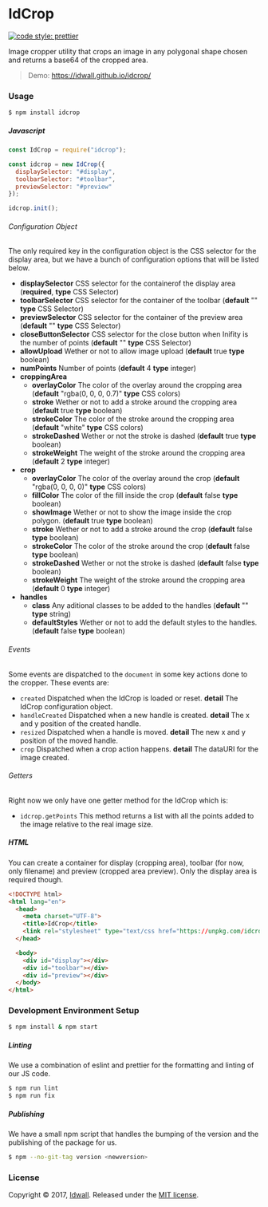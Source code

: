 # IdCrop

[![code style: prettier](https://img.shields.io/badge/code_style-prettier-ff69b4.svg?style=flat-square)](https://github.com/prettier/prettier)

Image cropper utility that crops an image in any polygonal shape chosen and returns a base64 of the cropped area.

> Demo: https://idwall.github.io/idcrop/

### Usage

```bash
$ npm install idcrop
```

##### Javascript

```js
const IdCrop = require("idcrop");

const idcrop = new IdCrop({
  displaySelector: "#display",
  toolbarSelector: "#toolbar",
  previewSelector: "#preview"
});

idcrop.init();
```

###### Configuration Object

The only required key in the configuration object is the CSS selector for the display area, but we have a bunch of configuration options that will be listed below.

- **displaySelector** CSS selector for the containerof the display area (**required**, **type** CSS Selector)
- **toolbarSelector** CSS selector for the container of the toolbar (**default** "" **type** CSS Selector)
- **previewSelector** CSS selector for the container of the preview area  (**default** "" **type** CSS Selector)
- **closeButtonSelector** CSS selector for the close button when Inifity is the number of points  (**default** "" **type** CSS Selector)
- **allowUpload** Wether or not to allow image upload (**default** true **type** boolean)
- **numPoints** Number of points (**default** 4 **type** integer)
- **croppingArea**
  - **overlayColor** The color of the overlay around the cropping area (**default** "rgba(0, 0, 0, 0.7)" **type** CSS colors)
  - **stroke** Wether or not to add a stroke around the cropping area (**default** true **type** boolean)
  - **strokeColor** The color of the stroke around the cropping area (**default** "white" **type** CSS colors)
  - **strokeDashed** Wether or not the stroke is dashed (**default** true **type** boolean)
  - **strokeWeight** The weight of the stroke around the cropping area (**default** 2 **type** integer)
- **crop**
  - **overlayColor** The color of the overlay around the crop (**default** "rgba(0, 0, 0, 0)" **type** CSS colors)
  - **fillColor** The color of the fill inside the crop (**default** false **type** boolean)
  - **showImage** Wether or not to show the image inside the crop polygon. (**default** true **type** boolean)
  - **stroke** Wether or not to add a stroke around the crop (**default** false **type** boolean)
  - **strokeColor** The color of the stroke around the crop (**default** false **type** boolean)
  - **strokeDashed** Wether or not the stroke is dashed (**default** false **type** boolean)
  - **strokeWeight** The weight of the stroke around the cropping area (**default** 0 **type** integer)
- **handles**
  - **class** Any aditional classes to be added to the handles (**default** "" **type** string)
  - **defaultStyles** Wether or not to add the default styles to the handles. (**default** false **type** boolean)

###### Events

Some events are dispatched to the `document` in some key actions done to the cropper. These events are:

- `created` Dispatched when the IdCrop is loaded or reset. **detail** The IdCrop configuration object.
- `handleCreated` Dispatched when a new handle is created. **detail** The x and y position of the created handle.
- `resized` Dispatched when a handle is moved. **detail** The new x and y position of the moved handle.
- `crop` Dispatched when a crop action happens. **detail** The dataURI for the image created.

###### Getters

Right now we only have one getter method for the IdCrop which is:

- `idcrop.getPoints` This method returns a list with all the points added to the image relative to the real image size.


##### HTML

You can create a container for display (cropping area), toolbar (for now, only
filename) and preview (cropped area preview). Only the display area is required though.

```html
<!DOCTYPE html>
<html lang="en">
  <head>
    <meta charset="UTF-8">
    <title>IdCrop</title>
    <link rel="stylesheet" type="text/css href="https://unpkg.com/idcrop@1.2.2/dist/css/main.min.css">
  </head>

  <body>
    <div id="display"></div>
    <div id="toolbar"></div>
    <div id="preview"></div>
  </body>
</html>
```

### Development Environment Setup

```bash
$ npm install & npm start
```

##### Linting

We use a combination of eslint and prettier for the formatting and linting of our JS code.

```bash
$ npm run lint
$ npm run fix
```

##### Publishing

We have a small npm script that handles the bumping of the version and the publishing of the package for us.

```bash
$ npm --no-git-tag version <newversion>
```

### License

Copyright © 2017, [Idwall](https://idwall.co/). Released under the [MIT license](https://github.com/idwall/idcrop/LICENSE).
